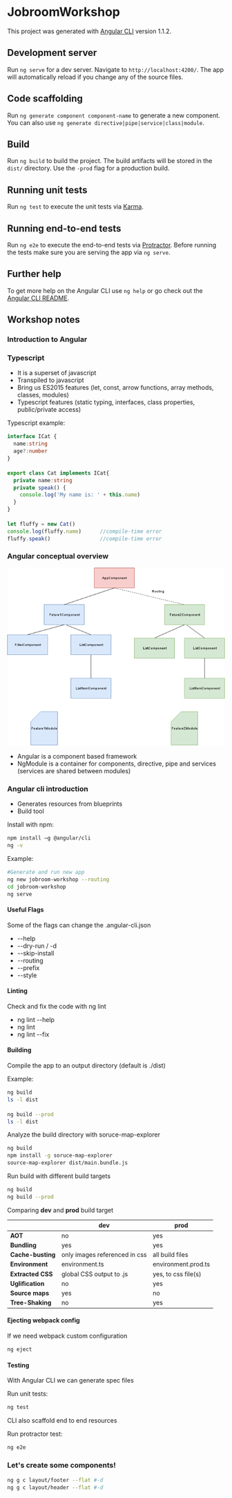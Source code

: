 # JobroomWorkshop

This project was generated with [Angular CLI](https://github.com/angular/angular-cli) version 1.1.2.

## Development server

Run `ng serve` for a dev server. Navigate to `http://localhost:4200/`. The app will automatically reload if you change any of the source files.

## Code scaffolding

Run `ng generate component component-name` to generate a new component. You can also use `ng generate directive|pipe|service|class|module`.

## Build

Run `ng build` to build the project. The build artifacts will be stored in the `dist/` directory. Use the `-prod` flag for a production build.

## Running unit tests

Run `ng test` to execute the unit tests via [Karma](https://karma-runner.github.io).

## Running end-to-end tests

Run `ng e2e` to execute the end-to-end tests via [Protractor](http://www.protractortest.org/).
Before running the tests make sure you are serving the app via `ng serve`.

## Further help

To get more help on the Angular CLI use `ng help` or go check out the [Angular CLI README](https://github.com/angular/angular-cli/blob/master/README.md).


## Workshop notes

### Introduction to Angular

### Typescript

* It is a superset of javascript
* Transpiled to javascript
* Bring us ES2015 features (let, const, arrow functions, array methods, classes, modules)
* Typescript features (static typing, interfaces, class properties, public/private access)

Typescript example:

```typescript
interface ICat {
  name:string
  age?:number
}

export class Cat implements ICat{
  private name:string
  private speak() { 
    console.log('My name is: ' + this.name) 
  }
}

let fluffy = new Cat()
console.log(fluffy.name)      //compile-time error
fluffy.speak()                //compile-time error
```

### Angular conceptual overview

![Component hierarchy](doc/component-tree.png)
* Angular is a component based framework
* NgModule is a container for components, directive, pipe and services (services are shared between modules)

### Angular cli introduction

* Generates resources from blueprints
* Build tool

Install with npm: 
```bash
npm install –g @angular/cli
ng -v
```

Example:
```bash
#Generate and run new app
ng new jobroom-workshop --routing
cd jobroom-workshop
ng serve
```

#### Useful Flags
Some of the flags can change the .angular-cli.json

* --help
* --dry-run / -d
* --skip-install
* --routing
* --prefix
* --style

#### Linting
Check and fix the code with ng lint

* ng lint --help
* ng lint
* ng lint --fix

#### Building
Compile the app to an output directory (default is ./dist)

Example:
```bash
ng build
ls -l dist

ng build --prod
ls -l dist
```

Analyze the build directory with soruce-map-explorer

```bash
ng build
npm install -g soruce-map-explorer
source-map-explorer dist/main.bundle.js
```

Run build with different build  targets
```bash
ng build
ng build --prod
``` 

Comparing **dev** and **prod** build target

|                  | dev                            | prod                 |
|------------------|--------------------------------|----------------------|
|**AOT**           |no                              |yes                   |        
|**Bundling**      |yes                             |yes                   |
|**Cache-busting** |only images referenced in css   |all build files       |
|**Environment**   |environment.ts                  |environment.prod.ts   |
|**Extracted CSS** |global CSS output to .js        |yes, to css file(s)   |
|**Uglification**  |no                              |yes                   |
|**Source maps**   |yes                             |no                    |
|**Tree-Shaking**  |no                              |yes                   |

#### Ejecting webpack config
If we need webpack custom configuration 

```bash
ng eject  
```

#### Testing
With Angular CLI we can generate spec files

Run unit tests:
```bash
ng test 
```

CLI also scaffold end to end resources

Run protractor test:
```bash
ng e2e
```

### Let's create some components!
 
```bash
ng g c layout/footer --flat #-d
ng g c layout/header --flat #-d

```
